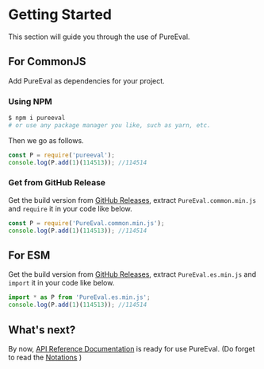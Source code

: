 # Getting Started

This section will guide you through the use of PureEval.

## For CommonJS

Add PureEval as dependencies for your project.

### Using NPM

```sh
$ npm i pureeval
# or use any package manager you like, such as yarn, etc.
```

Then we go as follows.

```js
const P = require('pureeval');
console.log(P.add(1)(114513)); //114514
```

### Get from GitHub Release

Get the build version from [GitHub Releases](https://github.com/PureEval/PureEval/releases), extract `PureEval.common.min.js` and `require` it in your code like below.

```js
const P = require('PureEval.common.min.js');
console.log(P.add(1)(114513)); //114514
```

## For ESM

Get the build version from [GitHub Releases](https://github.com/PureEval/PureEval/releases), extract `PureEval.es.min.js` and `import` it in your code like below.

```js
import * as P from 'PureEval.es.min.js';
console.log(P.add(1)(114513)); //114514
```

## What's next?

By now, [API Reference Documentation](https://pureeval.org/api/) is ready for use PureEval. (Do forget to read the [Notations](/blog/notations) )
